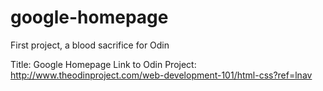 # google-homepage
First project, a blood sacrifice for Odin

Title: Google Homepage
Link to Odin Project: http://www.theodinproject.com/web-development-101/html-css?ref=lnav
